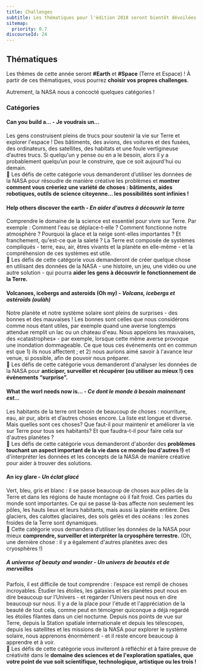 ```yaml
---
title: Challenges
subtitle: Les thématiques pour l'édition 2018 seront bientôt dévoilées
sitemap:
  priority: 0.7
discourseId: 24
---
```


## Thématiques

Les thèmes de cette année seront __#Earth__ et __#Space__ (Terre et Espace) ! À partir de ces thématiques, vous pourrez __choisir vos propres challenges__. 

Autrement, la NASA nous a concocté quelques catégories !

### Catégories


#### Can you build a... - Je voudrais un...
Les gens construisent pleins de trucs pour soutenir la vie sur Terre et explorer l'espace ! Des bâtiments, des avions, des voitures et des fusées, des ordinateurs, des satellites, des habitats et une foule vertigineuse d’autres trucs. Si quelqu'un y pense ou en a le besoin, alors il y a probablement quelqu’un pour le construire, que ce soit aujourd'hui ou demain.  
 :rocket: Les défis de cette catégorie vous demanderont d’utiliser les données de la NASA pour résoudre de manière créative les problèmes et **montrer comment vous créeriez une variété de choses : bâtiments, aides robotiques, outils de science citoyenne... les possibilités sont infinies !**

#### Help others discover the earth - _En aider d'autres à découvrir la terre_
Comprendre le domaine de la science est essentiel pour vivre sur Terre. Par exemple : Comment l'eau se déplace-t-elle ? Comment fonctionne notre atmosphère ? Pourquoi la glace et la neige sont-elles importantes ? Et franchement, qu'est-ce que la saleté ? La Terre est composée de systèmes compliqués - terre, eau, air, êtres vivants et la planète en elle-même - et la compréhension de ces systèmes est utile.  
 :rocket: Les défis de cette catégorie vous demanderont de créer quelque chose en utilisant des données de la NASA - une histoire, un jeu, une vidéo ou une autre solution - qui pourra **aider les gens à découvrir le fonctionnement de la Terre.**

#### Volcanoes, icebergs and asteroids (Oh my) - _Volcans, icebergs et astéroïds (oulàh)_
Notre planète et notre système solaire sont pleins de surprises - des bonnes et des mauvaises ! Les bonnes sont celles que nous considérons comme nous étant utiles, par exemple quand une averse longtemps attendue remplit un lac ou un chateau d'eau. Nous appelons les mauvaises, des «catastrophes» - par exemple, lorsque cette même averse provoque une inondation dommageable. Ce que tous ces événements ont en commun est que 1) ils nous affectent ; et 2) nous aurions aimé savoir à l'avance leur venue, si possible, afin de pouvoir nous préparer.  
:rocket: Les défis de cette catégorie vous demanderont d'analyser les données de la NASA pour **anticiper, surveiller et récupérer (ou utiliser au mieux !) ces événements “surprise”.**

#### What the worl needs now is... - _Ce dont le monde à besoin mainenant est..._
Les habitants de la terre ont besoin de beaucoup de choses : nourriture, eau, air pur, abris et d’autres choses encore. La liste est longue et diverse. Mais quelles sont ces choses? Que faut-il pour maintenir et améliorer la vie sur Terre pour tous ses habitants? Et que faudra-t-il pour faire cela sur d'autres planètes ?  
:rocket: Les défis de cette catégorie vous demanderont d'aborder des **problèmes touchant un aspect important de la vie dans ce monde (ou d'autres !)** et d'interpréter les données et les concepts de la NASA de manière créative pour aider à trouver des solutions. 

#### An icy glare - _Un éclat glacé_
Vert, bleu, gris et blanc : il se passe beaucoup de choses aux pôles de la Terre et dans les régions de haute montagne où il fait froid. Ces parties du monde sont importantes. Ce qui se passe là-bas affecte non seulement les pôles, les hauts lieux et leurs habitants, mais aussi la planète entière. Des glaciers, des calottes glaciaires, des sols gelés et des océans : les zones froides de la Terre sont dynamiques.  
:rocket: Cette catégorie vous demandera d’utiliser les données de la NASA pour mieux **comprendre, surveiller et interpréter la cryosphère terrestre.** (Oh, une dernière chose : il y a également d'autres planètes avec des cryosphères !) 

##### A universe of beauty and wonder - _Un univers de beautés et de merveilles_
Parfois, il est difficile de tout comprendre : l’espace est rempli de choses incroyables. Étudier les étoiles, les galaxies et les planètes peut nous en dire beaucoup sur l’Univers - et regarder l’Univers peut nous en dire beaucoup sur nous. Il y a de la place pour l'étude et l'appréciation de la beauté de tout cela, comme peut en témoigner quiconque a déjà regardé les étoiles filantes dans un ciel nocturne. Depuis nos points de vue sur Terre, depuis la Station spatiale internationale et depuis les télescopes, depuis les satellites et les missions de la NASA pour explorer le système solaire, nous apprenons énormément - et il reste encore beaucoup à apprendre et à voir.  
:rocket: Les défis de cette catégorie vous inviteront à réfléchir et à faire preuve de créativité dans le **domaine des sciences et de l'exploration spatiales, que votre point de vue soit scientifique, technologique, artistique ou les trois !**
